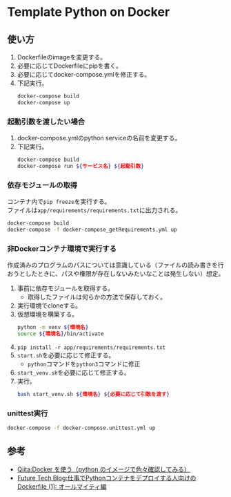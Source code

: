 # Template Python on Docker

## 使い方

1. Dockerfileのimageを変更する。
2. 必要に応じてDockerfileにpipを書く。
3. 必要に応じてdocker-compose.ymlを修正する。
4. 下記実行。
    ``` sh
    docker-compose build
    docker-compose up
    ```

### 起動引数を渡したい場合

1. docker-compose.ymlのpython serviceの名前を変更する。
2. 下記実行。
    ``` sh
    docker-compose build
    docker-compose run ${サービス名} ${起動引数}
    ```

### 依存モジュールの取得

コンテナ内で```pip freeze```を実行する。  
ファイルは```app/requirements/requirements.txt```に出力される。

``` sh
docker-compose build
docker-compose -f docker-compose_getRequirements.yml up
```

### 非Dockerコンテナ環境で実行する

作成済みのプログラムのパスについては意識している（ファイルの読み書きを行おうとしたときに、パスや権限が存在しないみたいなことは発生しない）想定。  

1. 事前に依存モジュールを取得する。
    - 取得したファイルは何らかの方法で保存しておく。
2. 実行環境でcloneする。
3. 仮想環境を構築する。
    ``` sh
    python -m venv ${環境名}
    source ${環境名}/bin/activate
    ``` 
4. ```pip install -r app/requirements/requirements.txt```
5. `start.sh`を必要に応じて修正する。
    - `python`コマンドを`python3`コマンドに修正
6. `start_venv.sh`を必要に応じて修正する。
7. 実行。
    ``` sh
    bash start_venv.sh ${環境名} ${必要に応じて引数を渡す}
    ```

### unittest実行

``` sh
docker-compose -f docker-compose.unittest.yml up
```

## 参考

- [Qiita:Docker を使う（python のイメージで色々確認してみる）](https://qiita.com/landwarrior/items/fd918da9ebae20486b81)
- [Future Tech Blog:仕事でPythonコンテナをデプロイする人向けのDockerfile (1): オールマイティ編](https://future-architect.github.io/articles/20200513/)
